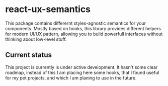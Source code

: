 # react-ux-semantics

This package contains differernt styles-agnostic semantics for your components. Mostly based on hooks, this library provides different helpers for modern UI/UX pattern, allowing you to build powerfull interfaces without thinking about low-level stuff.

## Current status

This project is currently is under active development. It hasn't some clear roadmap, instead of this I am placing here some hooks, that I found useful for my pet projects, and which I am planing to use in the future.
